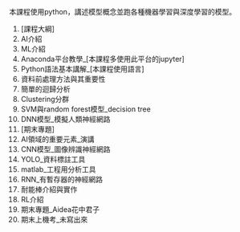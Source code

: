 本課程使用python，講述模型概念並跑各種機器學習與深度學習的模型。
1. [課程大綱]
2. AI介紹
3. ML介紹
4. Anaconda平台教學_[本課程多使用此平台的jupyter]
5. Python語法基本講解_[本課程使用語言]
6. 資料前處理方法與其重要性
7. 簡單的迴歸分析
8. Clustering分群
9. SVM與random forest模型_decision tree
10. DNN模型_模擬人類神經網路
11. [期末專題]
12. AI領域的重要元素_演講
13. CNN模型_圖像辨識神經網路
14. YOLO_資料標註工具
15. matlab_工程用分析工具
16. RNN_有暫存器的神經網路
17. 耐能棒介紹與實作
18. RL介紹
19. 期末專題_Aidea花中君子
20. 期末上機考_未寫出來